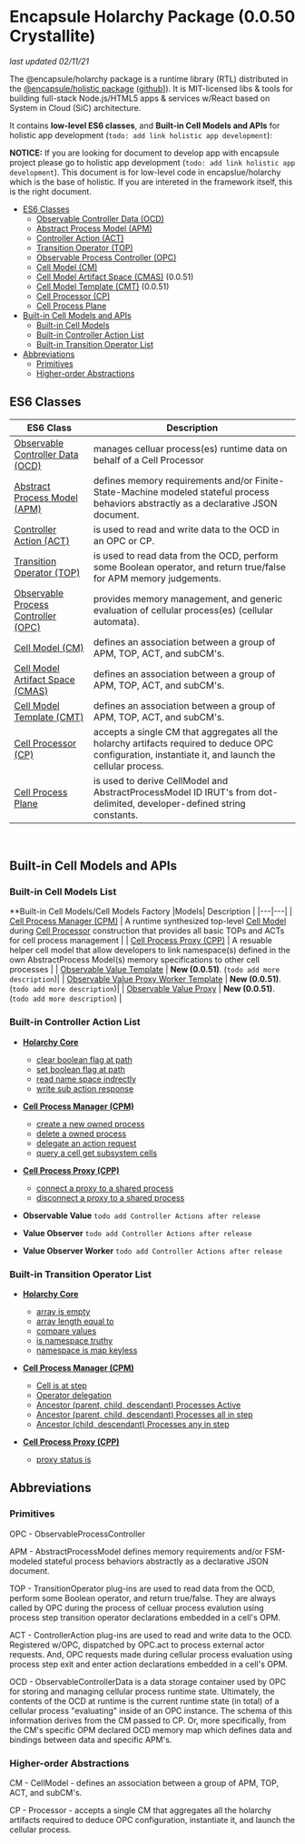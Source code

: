 # Encapsule Holarchy Package (0.0.50 Crystallite)
*last updated 02/11/21*
<!-- references -->
[encapsule]: https://encapsule.io "Encapsule Project Homepage..."
[github]: https://github.com/Encapsule "Encapsule Project GitHub..."

The @encapsule/holarchy package is a runtime library (RTL) distributed in the [@encapsule/holistic package][encapsule] ([github][github]]). It is MIT-licensed libs & tools for building full-stack Node.js/HTML5 apps & services w/React based on System in Cloud (SiC) architecture.

It contains **low-level ES6 classes**, and **Built-in Cell Models and APIs** for holistic app development (`todo: add link holistic app development`):

**NOTICE:** If you are looking for document to develop app with encapsule project please go to holistic app development (`todo: add link holistic app development`). This document is for low-level code in encapslue/holarchy which is the base of holistic. If you are intereted in the framework itself, this is the right document.

* [ES6 Classes](#ES6-Classes)
    * [Observable Controller Data (OCD)](./core/observable-controller-data.md)
    * [Abstract Process Model (APM)](./core/abstract-process-model.md)
    * [Controller Action (ACT)](./core/controller-action.md)
    * [Transition Operator (TOP)](./core/transition-operator.md)
    * [Observable Process Controller (OPC)](./core/observable-process-controller.md)
    * [Cell Model (CM)](./core/cell-model.md)
    * [Cell Model Artifact Space (CMAS)](./core/cell-model-artifact-space.md) (0.0.51)
    * [Cell Model Template (CMT)](./core/cell-model-template.md) (0.0.51)
    * [Cell Processor (CP)](./core/cell-processor.md)
    * [Cell Process Plane](./core/cell-process-plane.md)
* [Built-in Cell Models and APIs](#Built-in-Cell-Models-and-APIs)
    * [Built-in Cell Models](#Built-in-Cell-Models-List)
    * [Built-in Controller Action List](#Built-in-Controller-Action-List)
    * [Built-in Transition Operator List](#Built-in-Transition-Operator-List)
* [Abbreviations](#Abbreviations)
    * [Primitives](#Primitives)
    * [Higher-order Abstractions](#Higher-order-Abstractions)

## ES6 Classes

|ES6 Class| Description |
|---|---|
| [Observable Controller Data (OCD)](./core/observable-controller-data.md) | manages celluar process(es) runtime data on behalf of a Cell Processor |
| [Abstract Process Model (APM)](./core/abstract-process-model.md) | defines memory requirements and/or Finite-State-Machine modeled stateful process behaviors abstractly as a declarative JSON document. |
| [Controller Action (ACT)](./core/controller-action.md) | is used to read and write data to the OCD in an OPC or CP. |
| [Transition Operator (TOP)](./core/transition-operator.md) | is used to read data from the OCD, perform some Boolean operator, and return true/false for APM memory judgements. |
| [Observable Process Controller (OPC)](./core/observable-process-controller.md) | provides memory management, and generic evaluation of cellular process(es) (cellular automata). |
| [Cell Model (CM)](./core/cell-model.md) |  defines an association between a group of APM, TOP, ACT, and subCM's. |
| [Cell Model Artifact Space (CMAS)](./core/cell-model-artifact-space.md) |  defines an association between a group of APM, TOP, ACT, and subCM's. |
| [Cell Model Template (CMT)](./core/cell-model-template.md) |  defines an association between a group of APM, TOP, ACT, and subCM's. |
| [Cell Processor (CP)](./core/cell-processor.md) | accepts a single CM that aggregates all the holarchy artifacts required to deduce OPC configuration, instantiate it, and launch the cellular process. |
| [Cell Process Plane](./core/cell-process-plane.md) | is used to derive CellModel and AbstractProcessModel ID IRUT's from dot-delimited, developer-defined string constants. |

</br>

## Built-in Cell Models and APIs
### Built-in Cell Models List
**Built-in Cell Models/Cell Models Factory
|Models| Description |
|---|---|
| [Cell Process Manager (CPM)](./build-in-cell-model/cell-process-manager.md) | A runtime synthesized top-level [Cell Model](./core/cell-model.md) during [Cell Processor](./core/cell-processor.md) construction that provides all basic TOPs and ACTs for cell process management  |
| [Cell Process Proxy (CPP)](./build-in-cell-model/cell-process-proxy.md) | A resuable helper cell model that allow developers to link namespace(s) defined in the own AbstractProcess Model(s) memory specifications to other cell processes |
| [Observable Value Template](./build-in-cell-model/observable-value-template.md) | **New (0.0.51)**. (`todo add more description`)|
| [Observable Value Proxy Worker Template](./build-in-cell-model/observable-value-proxy-worker-template.md) | **New (0.0.51)**.  (`todo add more description`)|
| [Observable Value Proxy](./build-in-cell-model/observable-value-proxy.md) | **New (0.0.51)**. (`todo add more description`) |

### Built-in Controller Action List
* **[Holarchy Core](./controller-action-apis.md#Holarchy-Core)**
    * [clear boolean flag at path](./controller-action-apis.md#clear-boolean-flag-at-path)
    * [set boolean flag at path](./controller-action-apis.md#set-boolean-flag-at-path)
    * [read name space indrectly](./controller-action-apis.md#read-name-space-indrectly)
    * [write sub action response](./controller-action-apis.md#write-sub-action-response)

* **[Cell Process Manager (CPM)](./controller-action-apis.md#Cell-Process-Manager-CPM)**
    * [create a new owned process](./controller-action-apis.md#create-a-new-owned-process)
    * [delete a owned process](./controller-action-apis.md#delete-a-owned-process)
    * [delegate an action request](./controller-action-apis.md#delegate-an-action-request)
    * [query a cell get subsystem cells](./controller-action-apis.md#query-a-cell)

* **[Cell Process Proxy (CPP)](./controller-action-apis.md#Cell-Process-Proxy-CPP)**
    * [connect a proxy to a shared process](./controller-action-apis.md#connect-a-proxy-to-a-shared-process)
    * [disconnect a proxy to a shared process](./controller-action-apis.md#disconnect-a-proxy-to-a-shared-process)

* **Observable Value**
    `todo add Controller Actions after release`

* **Value Observer**
    `todo add Controller Actions after release`

* **Value Observer Worker**
    `todo add Controller Actions after release`


### Built-in Transition Operator List
* **[Holarchy Core](./transition-operator-apis#Holarchy-Core)**
    * [array is empty](./transition-operator-apis#array-is-empty)
    * [array length equal to](./transition-operator-apis#array-length-equal-to)
    * [compare values](./transition-operator-apis#compare-values)
    * [is namespace truthy](./transition-operator-apis#is-namespace-truthy)
    * [namespace is map keyless](./transition-operator-apis#namespace-is-map-keyless)

* **[Cell Process Manager (CPM)](./transition-operator-apis#Cell-Process-Manager-CPM)**
    * [Cell is at step](./transition-operator-apis#cell-is-at-step)
    * [Operator delegation](./transition-operator-apis#operator-delegation)
    * [Ancestor (parent, child, descendant) Processes Active](./transition-operator-apis#ancestor-processes-active)
    * [Ancestor (parent, child, descendant) Processes all in step](./transition-operator-apis#ancestor-processes-all-in-step)
    * [Ancestor (child, descendant) Processes any in step](./transition-operator-apis#ancestor-processes-any-in-step)

* **[Cell Process Proxy (CPP)](./transition-operator-apis#Cell-Process-Proxy-CPP)**
    * [proxy status is](./transition-operator-apis#proxy-status-is)

## Abbreviations

### Primitives

OPC - ObservableProcessController

APM - AbstractProcessModel defines memory requirements and/or FSM-modeled stateful process behaviors abstractly as a declarative JSON document.

TOP - TransitionOperator plug-ins are used to read data from the OCD, perform some Boolean operator, and return true/false. They are always called by OPC during the process of celluar process evalution using process step transition operator declarations embedded in a cell's OPM.

ACT - ControllerAction plug-ins are used to read and write data to the OCD. Registered w/OPC, dispatched by OPC.act to process external actor requests. And, OPC requests made during cellular process evaluation using process step exit and enter action declarations embedded in a cell's OPM.

OCD - ObservableControllerData is a data storage container used by OPC for storing and managing cellular process runtime state. Ultimately, the contents of the OCD at runtime is the current runtime state (in total) of a cellular process "evaluating" inside of an OPC instance. The schema of this information derives from the CM passed to CP. Or, more specifically, from the CM's specific OPM declared OCD memory map which defines data and bindings between data and specific APM's.

### Higher-order Abstractions

CM - CellModel - defines an association between a group of APM, TOP, ACT, and subCM's.

CP - Processor - accepts a single CM that aggregates all the holarchy artifacts required to deduce OPC configuration, instantiate it, and launch the cellular process.

